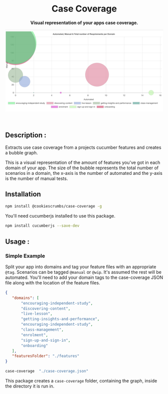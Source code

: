 <h1 align="center">Case Coverage</h1>
<p align="center">
  <b>Visual representation of your apps case coverage.</b>
</p>

<p align="center">
  <img src="/case-coverage-graph.png">
</p>

<br>

## Description :
Extracts use case coverage from a projects cucumber features and creates a bubble graph.

This is a visual representation of the amount of features you've got in each domain of your app.
The size of the bubble represents the total number of scenarios in a domain, the x-axis is the number of automated and the y-axis is the number of manual tests.

## Installation

```bash
npm install @cookiescrumbs/case-coverage -g
```

You'll need cucumberjs installed to use this package.

```bash
npm install cucumberjs --save-dev
```

## Usage :

### Simple Example

Split your app into domains and tag your feature files with an appropriate `@tag`.
Scenarios can be tagged `@manual` or `@wip`. It's assumed the rest will be automated.
You'll need to add your domain tags to the case-coverage JSON file along with the location of the feature files.

````json
{
   "domains": [
       "encouraging-independent-study",
       "discovering-content",
       "live-lesson",
       "getting-insights-and-performance",
       "encouraging-independent-study",
       "class-management",
       "enrolment",
       "sign-up-and-sign-in",
       "onboarding"
   ],
   "featuresFolder": "./features"
}
````

````bash
case-coverage  "./case-coverage.json"
````

This package creates a `case-coverage` folder, containing the graph, inside the directory it is run in.
